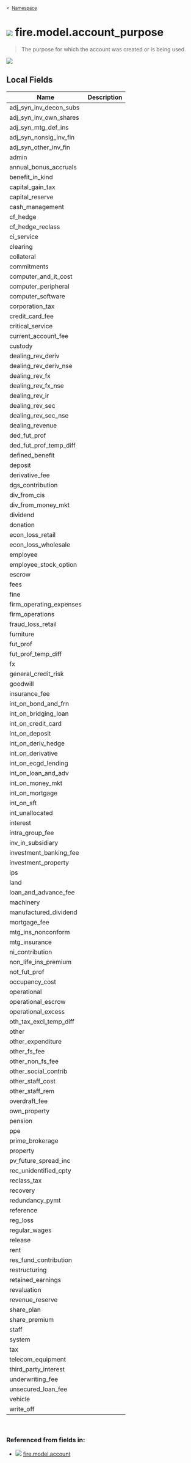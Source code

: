 <sub>&lt;&nbsp; [Namespace](index.md)</sub>
# <img src='images/enumType-lg.svg'/> fire.model.account_purpose
>  
>The purpose for which the account was created or is being used.
> 
<img src='images/fire.model.account_purpose.svg'/>


## Local Fields


| Name        | Description |
| ----------- | ----------- |
| adj_syn_inv_decon_subs |   |
| adj_syn_inv_own_shares |   |
| adj_syn_mtg_def_ins |   |
| adj_syn_nonsig_inv_fin |   |
| adj_syn_other_inv_fin |   |
| admin |   |
| annual_bonus_accruals |   |
| benefit_in_kind |   |
| capital_gain_tax |   |
| capital_reserve |   |
| cash_management |   |
| cf_hedge |   |
| cf_hedge_reclass |   |
| ci_service |   |
| clearing |   |
| collateral |   |
| commitments |   |
| computer_and_it_cost |   |
| computer_peripheral |   |
| computer_software |   |
| corporation_tax |   |
| credit_card_fee |   |
| critical_service |   |
| current_account_fee |   |
| custody |   |
| dealing_rev_deriv |   |
| dealing_rev_deriv_nse |   |
| dealing_rev_fx |   |
| dealing_rev_fx_nse |   |
| dealing_rev_ir |   |
| dealing_rev_sec |   |
| dealing_rev_sec_nse |   |
| dealing_revenue |   |
| ded_fut_prof |   |
| ded_fut_prof_temp_diff |   |
| defined_benefit |   |
| deposit |   |
| derivative_fee |   |
| dgs_contribution |   |
| div_from_cis |   |
| div_from_money_mkt |   |
| dividend |   |
| donation |   |
| econ_loss_retail |   |
| econ_loss_wholesale |   |
| employee |   |
| employee_stock_option |   |
| escrow |   |
| fees |   |
| fine |   |
| firm_operating_expenses |   |
| firm_operations |   |
| fraud_loss_retail |   |
| furniture |   |
| fut_prof |   |
| fut_prof_temp_diff |   |
| fx |   |
| general_credit_risk |   |
| goodwill |   |
| insurance_fee |   |
| int_on_bond_and_frn |   |
| int_on_bridging_loan |   |
| int_on_credit_card |   |
| int_on_deposit |   |
| int_on_deriv_hedge |   |
| int_on_derivative |   |
| int_on_ecgd_lending |   |
| int_on_loan_and_adv |   |
| int_on_money_mkt |   |
| int_on_mortgage |   |
| int_on_sft |   |
| int_unallocated |   |
| interest |   |
| intra_group_fee |   |
| inv_in_subsidiary |   |
| investment_banking_fee |   |
| investment_property |   |
| ips |   |
| land |   |
| loan_and_advance_fee |   |
| machinery |   |
| manufactured_dividend |   |
| mortgage_fee |   |
| mtg_ins_nonconform |   |
| mtg_insurance |   |
| ni_contribution |   |
| non_life_ins_premium |   |
| not_fut_prof |   |
| occupancy_cost |   |
| operational |   |
| operational_escrow |   |
| operational_excess |   |
| oth_tax_excl_temp_diff |   |
| other |   |
| other_expenditure |   |
| other_fs_fee |   |
| other_non_fs_fee |   |
| other_social_contrib |   |
| other_staff_cost |   |
| other_staff_rem |   |
| overdraft_fee |   |
| own_property |   |
| pension |   |
| ppe |   |
| prime_brokerage |   |
| property |   |
| pv_future_spread_inc |   |
| rec_unidentified_cpty |   |
| reclass_tax |   |
| recovery |   |
| redundancy_pymt |   |
| reference |   |
| reg_loss |   |
| regular_wages |   |
| release |   |
| rent |   |
| res_fund_contribution |   |
| restructuring |   |
| retained_earnings |   |
| revaluation |   |
| revenue_reserve |   |
| share_plan |   |
| share_premium |   |
| staff |   |
| system |   |
| tax |   |
| telecom_equipment |   |
| third_party_interest |   |
| underwriting_fee |   |
| unsecured_loan_fee |   |
| vehicle |   |
| write_off |   |

<br/>

### Referenced from fields in:
- <img src='images/recordType.svg'/> [fire.model.account](UDT-fire.model.account.md)
